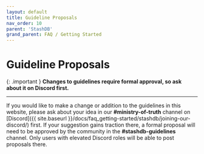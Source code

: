 ```yaml
---
layout: default
title: Guideline Proposals
nav_order: 10
parent: 'StashDB'
grand_parent: FAQ / Getting Started
---
```


# Guideline Proposals

{: .important }
**Changes to guidelines require formal approval, so ask about it on Discord first.**

---

If you would like to make a change or addition to the guidelines in this website, please ask about your idea in our **#ministry-of-truth** channel on [Discord]({{ site.baseurl }}/docs/faq_getting-started/stashdb/joining-our-discord/) first. If your suggestion gains traction there, a formal proposal will need to be approved by the community in the **#stashdb-guidelines** channel. Only users with elevated Discord roles will be able to post proposals there.
